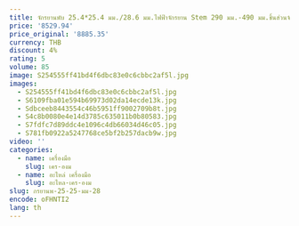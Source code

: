 ```yaml
---
title: จักรยานพับ 25.4*25.4 มม./28.6 มม.ไฟฟ้าจักรยาน Stem 290 มม.-490 มม.ชิ้นส่วนจักรยาน
price: '8529.94'
price_original: '8885.35'
currency: THB
discount: 4%
rating: 5
volume: 85
image: S254555ff41bd4f6dbc83e0c6cbbc2af5l.jpg
images:
  - S254555ff41bd4f6dbc83e0c6cbbc2af5l.jpg
  - S6109fba01e594b69973d02da14ecde13k.jpg
  - Sdbceeb8443554c46b5951ff9002709b8t.jpg
  - S4c8b0080e4e14d3785c635011b0b80583.jpg
  - S7fdfc7d89ddc4e1096c4db66034d46c05.jpg
  - S781fb0922a5247768ce5bf2b257dacb9w.jpg
video: ''
categories:
  - name: เครื่องมือ
    slug: เคร-องม
  - name: อะไหล่ เครื่องมือ
    slug: อะไหล-เคร-องม
slug: กรยานพ-25-25-มม-28
encode: oFHNTI2
lang: th
---
```

  